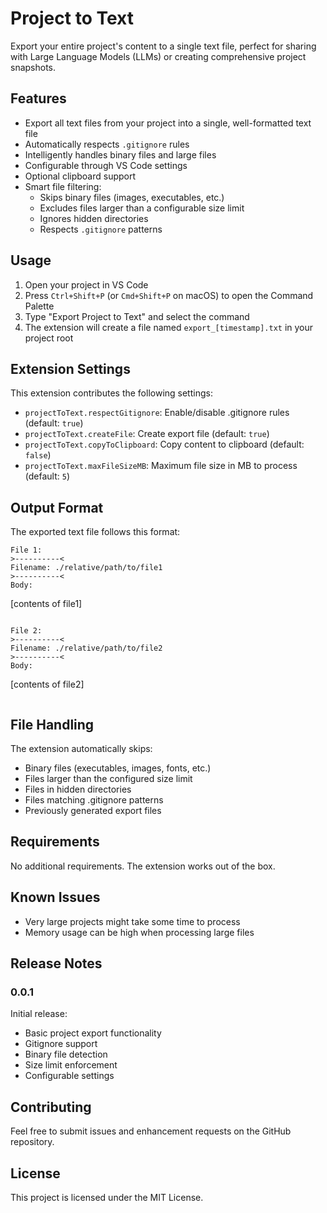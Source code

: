 # Project to Text

Export your entire project's content to a single text file, perfect for sharing with Large Language Models (LLMs) or creating comprehensive project snapshots.

## Features

- Export all text files from your project into a single, well-formatted text file
- Automatically respects `.gitignore` rules
- Intelligently handles binary files and large files
- Configurable through VS Code settings
- Optional clipboard support
- Smart file filtering:
  - Skips binary files (images, executables, etc.)
  - Excludes files larger than a configurable size limit
  - Ignores hidden directories
  - Respects `.gitignore` patterns

## Usage

1. Open your project in VS Code
2. Press `Ctrl+Shift+P` (or `Cmd+Shift+P` on macOS) to open the Command Palette
3. Type "Export Project to Text" and select the command
4. The extension will create a file named `export_[timestamp].txt` in your project root

## Extension Settings

This extension contributes the following settings:

* `projectToText.respectGitignore`: Enable/disable .gitignore rules (default: `true`)
* `projectToText.createFile`: Create export file (default: `true`)
* `projectToText.copyToClipboard`: Copy content to clipboard (default: `false`)
* `projectToText.maxFileSizeMB`: Maximum file size in MB to process (default: `5`)

## Output Format

The exported text file follows this format:

```
File 1:
>----------<
Filename: ./relative/path/to/file1
>----------<
Body:
```
[contents of file1]
```

File 2:
>----------<
Filename: ./relative/path/to/file2
>----------<
Body:
```
[contents of file2]
```
```

## File Handling

The extension automatically skips:
- Binary files (executables, images, fonts, etc.)
- Files larger than the configured size limit
- Files in hidden directories
- Files matching .gitignore patterns
- Previously generated export files

## Requirements

No additional requirements. The extension works out of the box.

## Known Issues

- Very large projects might take some time to process
- Memory usage can be high when processing large files

## Release Notes

### 0.0.1

Initial release:
- Basic project export functionality
- Gitignore support
- Binary file detection
- Size limit enforcement
- Configurable settings

## Contributing

Feel free to submit issues and enhancement requests on the GitHub repository.

## License

This project is licensed under the MIT License.